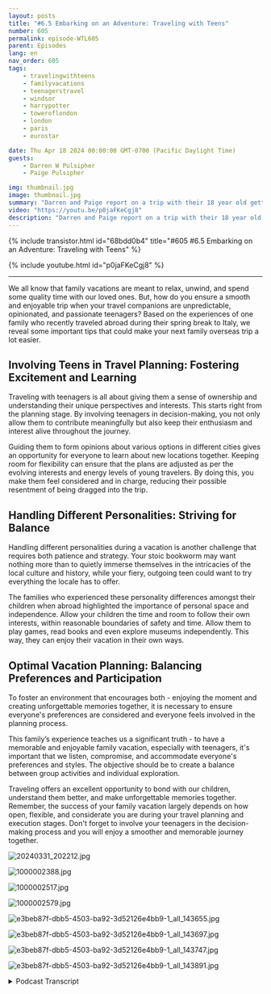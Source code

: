 ```yaml
---
layout: posts
title: "#6.5 Embarking on an Adventure: Traveling with Teens"
number: 605
permalink: episode-WTL605
parent: Episodes
lang: en
nav_order: 605
tags:
    - travelingwithteens
    - familyvacations
    - teenagerstravel
    - windsor
    - harrypotter
    - toweroflondon
    - london
    - paris
    - eurostar

date: Thu Apr 18 2024 00:00:00 GMT-0700 (Pacific Daylight Time)
guests:
    - Darren W Pulsipher
    - Paige Pulsipher

img: thumbnail.jpg
image: thumbnail.jpg
summary: "Darren and Paige report on a trip with their 18 year old getting ready to graduate this spring. His last spring trip before we send him off to college in the Fall. Listen to their tips and tricks to travelling with teens in Europe."
video: "https://youtu.be/p0jaFKeCgj8"
description: "Darren and Paige report on a trip with their 18 year old getting ready to graduate this spring. His last spring trip before we send him off to college in the Fall. Listen to their tips and tricks to travelling with teens in Europe."
---
```


<div>
{% include transistor.html id="68bdd0b4" title="#605 #6.5 Embarking on an Adventure: Traveling with Teens" %}

{% include youtube.html id="p0jaFKeCgj8" %}
</div>

---


We all know that family vacations are meant to relax, unwind, and spend some quality time with our loved ones. But, how do you ensure a smooth and enjoyable trip when your travel companions are unpredictable, opinionated, and passionate teenagers? Based on the experiences of one family who recently traveled abroad during their spring break to Italy, we reveal some important tips that could make your next family overseas trip a lot easier.

## Involving Teens in Travel Planning: Fostering Excitement and Learning

Traveling with teenagers is all about giving them a sense of ownership and understanding their unique perspectives and interests. This starts right from the planning stage. By involving teenagers in decision-making, you not only allow them to contribute meaningfully but also keep their enthusiasm and interest alive throughout the journey.

Guiding them to form opinions about various options in different cities gives an opportunity for everyone to learn about new locations together. Keeping room for flexibility can ensure that the plans are adjusted as per the evolving interests and energy levels of young travelers. By doing this, you make them feel considered and in charge, reducing their possible resentment of being dragged into the trip.

## Handling Different Personalities: Striving for Balance

Handling different personalities during a vacation is another challenge that requires both patience and strategy. Your stoic bookworm may want nothing more than to quietly immerse themselves in the intricacies of the local culture and history, while your fiery, outgoing teen could want to try everything the locale has to offer.

The families who experienced these personality differences amongst their children when abroad highlighted the importance of personal space and independence. Allow your children the time and room to follow their own interests, within reasonable boundaries of safety and time. Allow them to play games, read books and even explore museums independently. This way, they can enjoy their vacation in their own ways.

## Optimal Vacation Planning: Balancing Preferences and Participation

To foster an environment that encourages both - enjoying the moment and creating unforgettable memories together, it is necessary to ensure everyone's preferences are considered and everyone feels involved in the planning process. 

This family’s experience teaches us a significant truth - to have a memorable and enjoyable family vacation, especially with teenagers, it's important that we listen, compromise, and accommodate everyone's preferences and styles. The objective should be to create a balance between group activities and individual exploration. 

Traveling offers an excellent opportunity to bond with our children, understand them better, and make unforgettable memories together. Remember, the success of your family vacation largely depends on how open, flexible, and considerate you are during your travel planning and execution stages. Don't forget to involve your teenagers in the decision-making process and you will enjoy a smoother and memorable journey together.

![20240331_202212.jpg](./20240331_202212.jpg)

![1000002388.jpg](./1000002388.jpg)

![1000002517.jpg](./1000002517.jpg)

![1000002579.jpg](./1000002579.jpg)

![e3beb87f-dbb5-4503-ba92-3d52126e4bb9-1_all_143655.jpg](./e3beb87f-dbb5-4503-ba92-3d52126e4bb9-1_all_143655.jpg)

![e3beb87f-dbb5-4503-ba92-3d52126e4bb9-1_all_143697.jpg](./e3beb87f-dbb5-4503-ba92-3d52126e4bb9-1_all_143697.jpg)

![e3beb87f-dbb5-4503-ba92-3d52126e4bb9-1_all_143747.jpg](./e3beb87f-dbb5-4503-ba92-3d52126e4bb9-1_all_143747.jpg)

![e3beb87f-dbb5-4503-ba92-3d52126e4bb9-1_all_143891.jpg](./e3beb87f-dbb5-4503-ba92-3d52126e4bb9-1_all_143891.jpg)


<details>
<summary> Podcast Transcript </summary>

<p>﻿1</p>
<p>They're like, I'm just being draggedalong for what?</p>
<p>Mom and Dad want. To take a lot of this.</p>
<p>And this. Paige, and this is.</p>
<p>Where lemonade. Where we. Talk about.</p>
<p>I don't know if they would say it,but it might be an yeah.</p>
<p>They said I live in 24. Yes.</p>
<p>And we said, well no one is up there.</p>
<p>And no one house.</p>
<p>And they wouldn't because.</p>
<p>Today's episode.</p>
<p>Had them traveling to Europe.</p>
<p>Yeah.</p>
<p>With teens.</p>
<p>But our kids are spoiled rotten.</p>
<p>And that is a fact.</p>
<p>Our younger kids,sometimes our older kids are still like,</p>
<p>I can't believe that the younger kidsget to do what they do.</p>
<p>So last last year for spring break,we took the Three Amigos,the three youngest on aof springbreak trip to Italy, of all places.</p>
<p>We did.</p>
<p>We kind of let Madeline pickbecause that was her last spring break.</p>
<p>So that was her senior year? Yep,that was her senior year.</p>
<p>So she got she chose Italy and that'swhere we went with the Three Amigos.</p>
<p>And that was a lot of fun.</p>
<p>We did it kind of on the cheap.</p>
<p>We did an Air BnB out in the countryand we use points.</p>
<p>Same sort of thing for Sam, for</p>
<p>Sam Spring Bake by himself,no siblings with himand he wanted to go to London and Paris.</p>
<p>I can't even imagine as as kids at 18,</p>
<p>Could you imagine your parents going,</p>
<p>Hey, we're going to take you to London?</p>
<p>Paris? No.</p>
<p>But I did go when I was 15.</p>
<p>My parents took me to Hawaiibecause my dad had a work thing there.</p>
<p>That was that was my highlight. I was.</p>
<p>So are we indulging our kids too much?</p>
<p>Is that. I don't know. Are we? Yes.</p>
<p>I think our older kids would say yes. Yes.</p>
<p>All the kids would say yes.</p>
<p>Yeah, my older kids would be like,</p>
<p>I got a backpackmy senior year for graduation.</p>
<p>That's right. Yeah. They did, didn't they?</p>
<p>That's about what they got.</p>
<p>Yeah, well, times change, guys.</p>
<p>Times change.</p>
<p>And there's nowhen we went our trip to Italy,it was fascinatingwatching the three Amigos.</p>
<p>Madeleine is probably the most moderate.</p>
<p>Yeah, Of all the kids,everything was in moderation.</p>
<p>I want to go to the museums. It was fun.</p>
<p>I've had enough of the museums.</p>
<p>Let's go back to the Airbnb and chill.</p>
<p>Yeah. Here. Look at the countryside.</p>
<p>Sam was like,</p>
<p>I need to read every single plaquein front of every single photo or paintingor sculpturein every museum that we walk by.</p>
<p>Well, and he wanted to be gone.</p>
<p>He was like, We're in Italy.</p>
<p>We need to be gone from 8 a.m.in the morning until ten at night, becausewhy would we just sit at the Airbnb?</p>
<p>We're in Italy.</p>
<p>So that was.</p>
<p>Sam, That was him and David was.</p>
<p>We have to leave the Airbnb.</p>
<p>Why? I just want to play on my switch.</p>
<p>I just want to play on my switch in Italy.</p>
<p>In Italy.</p>
<p>Why do we need to leave and go anywhere?</p>
<p>I understand.</p>
<p>I think part of that was their age.</p>
<p>I think part of it was their age.</p>
<p>And then also it is their personalities.</p>
<p>It is their personality.</p>
<p>I mean, it really is David is a homebody.</p>
<p>He would rather be at homeand go do things with his friends and playsome video games,then go to a foreign country.</p>
<p>Honestly, he No. No, no.</p>
<p>I totally. Agree.</p>
<p>So it was a different trip.</p>
<p>The their energy is different,you know, I mean, liketheir personalities were different.</p>
<p>So that was a very different trip, tryingto manage and please three teenagers.</p>
<p>Three teenagers.</p>
<p>That was a challenging trip for us, right?</p>
<p>Yeah. Yeah, absolutely.</p>
<p>So this trip was Sam much easierbecause we only had to pleaseone person over here.</p>
<p>He run us ragged.</p>
<p>He he thinks that's hilariouswhen we say that.</p>
<p>He's like, What do you mean?</p>
<p>I ran you ragged.</p>
<p>Like we didn't do anything.</p>
<p>Like, we weren't running a marathon.</p>
<p>We weren't, you know, we would be gonefrom.</p>
<p>Eight in the morning till 11:00.</p>
<p>And yeah, we would meet for breakfastat 830, leave the hotel by nine.</p>
<p>This was almost every single day.</p>
<p>And we would get back at like 1130at night.</p>
<p>Yeah.</p>
<p>And he was like, okay, that was,that was an okay day.</p>
<p>Wow. So and we're like,we're exhausted. He's like, Why?</p>
<p>We're like.</p>
<p>We're on a nap at 334 Nap.</p>
<p>We did get a nap on one daywe got a nap, but.</p>
<p>Well, that's because we woke up at 4 a.m.to go catch a train. Yeah.</p>
<p>We figured it out.</p>
<p>But you did some investigationon investigation?</p>
<p>Well, you're. You're.</p>
<p>You're a research arm of our corporationhere.</p>
<p>I did.</p>
<p>I did some research into getting some tipsfor traveling with teens.</p>
<p>And we did pretty good.</p>
<p>Then We did pretty good.</p>
<p>We did a lot of the things that were werein the articles about tips.</p>
<p>So and there was a couple that we didn'tdo, but maybe we didn't need to.</p>
<p>Anyway,</p>
<p>We can talk about our tips and trips.</p>
<p>Yeah. So let's hear our tips and tricks.</p>
<p>Yeah, you did tips and tips Trip. Yeah.</p>
<p>Now we can't even talk.</p>
<p>Tips and tricks and tricks.</p>
<p>Yes. One of the first thingsand we did pretty well with this wasyour teenager needs to be involved inwhat's going on on the trip so ask themwhat do you want to do in these cities?</p>
<p>And most of the time</p>
<p>Sam didn't know what was even available.</p>
<p>Yeah, so we had to sit down with themand that was kind of fun.</p>
<p>Sit down, says, Well, there's this andthis is what happened at that location.</p>
<p>When you travel in Europe,it's all about history.</p>
<p>Yeah, yeah.</p>
<p>No, it's it's really important,especially now for us.</p>
<p>We had already beento both of these places multiple times,so it might have been a different tripif it was all of our first time.</p>
<p>Do you.</p>
<p>Know? I agree.</p>
<p>So because we had done all the things,you know,most of the things we had done,most of them already,we really were letting Sam run with itand go, What do you want to do?</p>
<p>Because we suggested some things.</p>
<p>Yeah, it really did.</p>
<p>Because he didn't like it.</p>
<p>So like he knows to go to this museum.</p>
<p>Tower of London?</p>
<p>Yeah. Yeah.</p>
<p>Like we were like, Do you want to go to</p>
<p>Victoria and Albert Museum?</p>
<p>He's like, I've never heard of it.</p>
<p>You, I mean, like, right,</p>
<p>Of course, things like that. Butit's really, reallyimportant to have your teens involved.</p>
<p>If you just say,</p>
<p>I think I think if you just say, Here'syour itinerary, this is what we're doing.</p>
<p>I think that's a mistake.</p>
<p>I do, too, because then then the kidshaven't bought into it right?</p>
<p>They're like, I'm just being draggedalong to what mom and Dad want to do. man.</p>
<p>If my kids said that after</p>
<p>I took them to Europe, I would be livid.</p>
<p>But I don't know that they would say it,but it might be.</p>
<p>Way it might be in their head.</p>
<p>But if they said that out loud, I would.</p>
<p>I would blow gasket.</p>
<p>Yes. Well, no one has said.</p>
<p>That and no one else.</p>
<p>And they wouldn'tbecause we had them in the plane.</p>
<p>Yeah,exactly.</p>
<p>So there's a tip for you right there.</p>
<p>Don't plan your trip for your teen.</p>
<p>If you're taking a teen on a trip,get them involved.</p>
<p>Show them what it's kind of like.if you want to do that,then we have to rent a caror we're going to have to take the A trainor the subway or busses, whatever.</p>
<p>Just get them involvedand see how much it really is.</p>
<p>And they'll buy into it.</p>
<p>They'll, they'll, they'll be a part of it.</p>
<p>Well and give them options. Right.</p>
<p>You don't have to go. Okay.</p>
<p>Tell me what you want to do on Tuesdayin London.</p>
<p>Well, they're a teen, so guess what?</p>
<p>If it's a especially if it's a boy teen,they're not going to look up what to do.</p>
<p>They're gonna be like,</p>
<p>I don't know what's there to do.</p>
<p>If it was a girl,she might research and. Come on.</p>
<p>We did have to cross.</p>
<p>Rachel loves Paris,so she knew everything we wanted to do.</p>
<p>And we took her to Paris.</p>
<p>Julien.</p>
<p>She knew everything she wanted to do.</p>
<p>Yeah.</p>
<p>Madeleine When we went to Italy,she knew everything she wanted to say.</p>
<p>Right.</p>
<p>And Amanda, when Amanda was with us,she knew what she wanted to do.</p>
<p>We left when we took our three girls.</p>
<p>We let them.</p>
<p>Each pick a day and a day was theirs.</p>
<p>They could plant however they wanted.</p>
<p>And that was great.</p>
<p>Yes, that worked out.</p>
<p>That worked out great.</p>
<p>So give them options.</p>
<p>Say okay. And we did that to you.</p>
<p>We were like, okay, Sam, on this daywe're going to go to the Tower of London.</p>
<p>Then after that, we could do this or thisor we could do this five.</p>
<p>Or six different things nearby, right?</p>
<p>This is this is what each portrays.</p>
<p>And guess what?</p>
<p>We didn't even there.</p>
<p>We made adjustments even on the trip.yeah. So having flexibility,not over planning.</p>
<p>Or you're not over plan.</p>
<p>Yeah, because, you know,you don't know how long the lines are.</p>
<p>No, don't over planand you want to have some flexibilityif you see somethingand you go, that is, that looks cool.</p>
<p>Yeah.</p>
<p>You want to have some flexibility.</p>
<p>So I'm a big fan of.</p>
<p>Yes, having something planned every daylike we do.</p>
<p>We have something planned every day.</p>
<p>We have an areathat we're going to be every day,but have some flexibility ofif you see something.</p>
<p>But, you know.</p>
<p>Do your researchupfront, do. Your research.</p>
<p>Obviously, like the kidsare not going to be much in the planningof the hotels or their rental carsor the transportation. Buttalk to them.</p>
<p>I mean,if you're going to like a tropical place,maybe they want to sit on the beachrather than go to the museumand you might have to compromiseif they go,</p>
<p>I just want to sit on the beachthe whole time, you know.</p>
<p>Well,how about if you sit on the beach two daysand then two days we do something right.</p>
<p>You got to compromise so that everybody'sgetting the trip that they want, right?</p>
<p>Or sit on the beachwhen the weather's nice and it's not.</p>
<p>Maybe in the afternoonswe go to museums or whatever, right?</p>
<p>So just make sure, like if youif your teen is like, I just want to siton the beach the whole timemaybe.</p>
<p>And you're like, No, that's notwhat we're doing.</p>
<p>You might be planning the wrong trip.</p>
<p>You maybe you need to be going on a tripwith just your spouseand not take your teens on.</p>
<p>You know what I mean?</p>
<p>You make sure you're planningthe right trip for your team and yourself.</p>
<p>I like that.</p>
<p>Yeah. Okay. The next tip here,</p>
<p>I'm really like this one.</p>
<p>And we actually did this one.</p>
<p>I didn't even know about this tip.</p>
<p>And that is let yourlet your child, your teenager, explorea little bit on their own.</p>
<p>Yeah, right.</p>
<p>Within reason or within reason, of course.</p>
<p>And of course, we're seeing teenslike we're not talking about ten,ten year olds or even 12 year olds,but 16 and up.</p>
<p>I think that, you know, they can explorea little bit on their own,especially in certain areas. Yeah.</p>
<p>So the first time I experiencedthis is when I actuallyhad a business trip to Japanand I took Jacob with me.</p>
<p>Jacob was 18 at the time, just turned 18and I said, Well, you know,</p>
<p>I got three days of meetings.</p>
<p>I know you can see Japan, we can goand tour things, what do you want to do?</p>
<p>And he goes, I'm going to take the subway.</p>
<p>I'm going to tour Tokyo myselfas an 18 year old and he did wonderfully.</p>
<p>I don't know that I would do thatin other countries in Europe.</p>
<p>Just send an 18 year old out on their own.</p>
<p>Yeah, you definitely have to look at the.</p>
<p>At the area.</p>
<p>Yeah,but with Sam, when we were in the museums,we did not sayyou have to stay with us. No,he kind of explored on hisown and there were a couple of timeswhere we are, man, we're Sam.</p>
<p>I know we did.</p>
<p>We were like,we would get on our life360 and be like,okay, he's in this area over here.</p>
<p>So we knew.</p>
<p>He was at least in the building.</p>
<p>And but, but that was greatbecause then you're not pushing your childto eitherstay with you or for the case of Sam,we're like, He wants to read everything.</p>
<p>I don't want to read everything.</p>
<p>Right? Exactly.</p>
<p>So we would find a nice place to sit downand relax a little bit.</p>
<p>And Sam was just enthralledand yeah, everything going on in museums.</p>
<p>So that worked out really well for usthat he didn't feel pressuredand we didn't feel likewe were nagging him right.</p>
<p>And I highly recommendand so does Rick Stevesget whenyou go to a museum, get the audio guide.</p>
<p>I saw some people that didn't havethe audio guide at so many places went toand I was like, it'sliterally if you're if you're spendingthe money to go on a trip to Europe,</p>
<p>I promise you,you can afford the €3 or the £3.</p>
<p>You know, both places are went to eurosand I promise you can afford that.</p>
<p>You went to Europe.</p>
<p>You can afford to get the audio.</p>
<p>But we.</p>
<p>Made a mistakebecause didn't. Make a mistake.</p>
<p>We did.</p>
<p>So Sam is a visual learner,not an auditory learner.</p>
<p>Yeah, he likes to read at all.</p>
<p>He likes to read all.</p>
<p>David is an auditory learner, Right?</p>
<p>So is Madeline. And so.</p>
<p>But we got the audio guide anyway,because what we found was the audioguide has more contentthan the plaques. Yes.</p>
<p>In front of things. Yep.</p>
<p>And for, for good reason.</p>
<p>It's expensive to print the plaquesand all these different languages andand all that. Soit was our last day, right?</p>
<p>It was. We were in Windsor. Yeah.</p>
<p>And Sam said, I don't need an audio guide,</p>
<p>I just will read the plaques we.</p>
<p>Had been to so many placesthat we had listened to the audio guide.</p>
<p>He was just like,</p>
<p>I'm done with the audio guide.</p>
<p>I'm just going to read the plaques.</p>
<p>And we're like, Okay,even though you and I have been to Windsormultiple times, four times now,</p>
<p>I think this was my third time.</p>
<p>I think it's your fourth time.</p>
<p>Still love. It.</p>
<p>Yeah, still love it.</p>
<p>It's still almost brand new to me.</p>
<p>And we were like, Yeah,we'll just read the plaques.</p>
<p>There are no plaques at Windsor, so.</p>
<p>Here'syour road, here's your big, huge tip.</p>
<p>If you're in Windsor, get the audio guide,audio guide because there is no plaque.</p>
<p>So we were</p>
<p>I was just reading the little kind ofplaque at the bottom of each of the like.</p>
<p>A painting. Painting.</p>
<p>And then I was lookingit up on my phone and go,</p>
<p>Charles this six.</p>
<p>Yeah. Charlesthe fifth. I know that story.</p>
<p>That was I had to look, it was a bigmistake, but Sam was just like, I'm done.</p>
<p>But there were no plaques.</p>
<p>So that was a little mistake that we made.</p>
<p>But he was just so done.</p>
<p>When we got done with it, he was like,</p>
<p>Well, that was kind of a mistake.</p>
<p>MCGOUGH It was.</p>
<p>But but you know what?</p>
<p>We got through Windsor in record time.</p>
<p>We sure did,because we weren't listening to anything.</p>
<p>The one thing that shocked methe most was how longsome of the things tape you forget,even though we've been there before.one of the things that we did,which still boggles my mindand it's great to go there it is.</p>
<p>The Harry Potter's soundstage.</p>
<p>Yeah. Kids love. It. The kids love it.</p>
<p>I love it. I think it's super cool.</p>
<p>But you put that right up therewith the Tower of Londonor Windsor and the history behind thatand that.</p>
<p>It's funny that it's such a big draw.</p>
<p>Yeah. And Sam spent more time in there.he loved it.</p>
<p>We were there for almost 5 hours.</p>
<p>He absolutely loved it.</p>
<p>He absolutely loved it.</p>
<p>Okay.</p>
<p>But back to one more thingabout letting them explore on their own.</p>
<p>Okay?</p>
<p>So we went to the Eiffel Tower and we</p>
<p>I had not done my research because I wassupposed to plan a lot of these things.</p>
<p>You have to.</p>
<p>But if you just FYI,if you want to go up in the Eiffel Tower,you have to book that months in advance.</p>
<p>Yeah, three or four months.</p>
<p>So I looked about two monthsbefore we went.</p>
<p>Everything was sold out.</p>
<p>So I was like, You know what?well,we're going to go to the Eiffel Tower.</p>
<p>We're going to see it.</p>
<p>He doesn't need to go up in it.</p>
<p>Well, you can buy when you're there.</p>
<p>You can buy the tickets to go to walk up.</p>
<p>And Sam wanted to do that.</p>
<p>He was like, well, I want to do that.</p>
<p>And we were like, Go for awesome, Bye bye.</p>
<p>We sat at a little cafeand had right underneath the Eiffel Tower.</p>
<p>There's a couple of food, foodtrucks for no better word.</p>
<p>And so we just sat thereand we had a little.</p>
<p>We had a hot chocolate, hot.</p>
<p>Chocolate and crescentand talked to this couple from Ottawa.</p>
<p>It was lovely talking to them and</p>
<p>Sam sent us pictures.</p>
<p>Yeah.</p>
<p>Sam went up and he loved itand that was okay.</p>
<p>That was okayto send him up on up on his own.</p>
<p>Yeah.</p>
<p>And it was great because later that dayhe wantedto go up into the Arctic Triumph, which isno slacker on the stairs.</p>
<p>That was like 267 stairs.</p>
<p>So we were gladwe hadn't done the Eiffel Tower.</p>
<p>We would have killed us.</p>
<p>Thought it killed us to do both.</p>
<p>So anyway, so don't be afraidto let them do a few thingson their own within reason.</p>
<p>Yeah.</p>
<p>And most of the places are pretty safe.</p>
<p>Yeah.</p>
<p>In in Europe and in parts of Asia. Yep.</p>
<p>All right, next one.</p>
<p>Now, some people might disagree with this.</p>
<p>Some people might disagree with this oneto make sure that I mean,and it's not a make sure hopefullywhatever hotel or Airbnb you're staying athas wi fiand I think you should make sureyou have an international planon your phone.</p>
<p>Now, some people might be going,why you're going to Europe?</p>
<p>Why does your kid need to be on theirphone? You know what peoplethat isjust the reality of the life of the worldthat we live in, right.</p>
<p>Like.</p>
<p>And yes, does there need to be a balance?</p>
<p>Absolutely.</p>
<p>Like there was a couple of timeswe were like, Sam,stop looking at your phoneand look out the window. Right.</p>
<p>But we only had to say that,</p>
<p>I think once or twice.</p>
<p>And then he was likelooking out the window because I was like,</p>
<p>You are in Paris, you are in London.</p>
<p>And I think we only had to say itonce or twice.</p>
<p>But they need to still be ableto send pictures to their friendsand stay in contact with their friends.</p>
<p>But I think even more important than thatis a safety thing.</p>
<p>Yeah. So. Right.</p>
<p>If you do get separated or anything,they have a way of contacting youand calling you.</p>
<p>If you do use things like Life360,which we did,we could see where he was atif we got separated.</p>
<p>Of course. It wasn't always very accurate.</p>
<p>There was one morningwhere Sam was not answering.</p>
<p>We were supposed to meet for breakfast.</p>
<p>He wasn't answering his phone.</p>
<p>We called him on the hotelphone. He wasn't answering.</p>
<p>We went knocked on the door.</p>
<p>He wasn't answering.</p>
<p>And so we're like, Well,maybe he decided to get up and go explore.</p>
<p>And we're looking at Life360 and he'shere, He's there, he's here, he's there.</p>
<p>It's bouncing.</p>
<p>We're like, What? So he was.</p>
<p>Then we noticedhe was bouncing around, too. Yes.</p>
<p>So he was in his hotel roomjust taking a shower.</p>
<p>So, yeah.</p>
<p>And that was one thingthat kind of threw us off.</p>
<p>Sam can sleep through alarmslike there's no tomorrow.</p>
<p>He can.</p>
<p>I don't know how he'sgoing to survive in college.</p>
<p>He can.</p>
<p>We'll see.</p>
<p>So there were a couple of timeswhere I had to go wake him up. Yep.</p>
<p>Pounding on his door.</p>
<p>Because he was in his own hotel roomthe entire time.</p>
<p>Yeah.</p>
<p>Yeah, He had his own hotel room,which there was one timehe had a huge hotel room.</p>
<p>And I was like to add, you know,how many friends here because it was.</p>
<p>Yeah.</p>
<p>We got, he got, I got an upgrade in andyeah, it was his room which was hilarious.</p>
<p>But I just, I don't</p>
<p>I think to say like heyyou're not going to use your phonethe whole time we're goneor you'renot going to contact your friendsor you're not to play a video gamethe whole time you're gone.</p>
<p>I feel like that'sa little extreme.</p>
<p>And so for us, when we got back at nightto our hotel room at 1130,</p>
<p>Sam, he would play on his switchor text his friends.</p>
<p>Which boy was funny because he playedhe played a couple of online gameswith his friends.</p>
<p>Yeah, at midnight because it was only liketwo in the afternoon right back here.</p>
<p>So and that was fine.</p>
<p>That was him winding down.</p>
<p>At the end of the day, it was fine, right?</p>
<p>But like you said, make sure that they areexperiencing where they're at.</p>
<p>And we did have to tell Sama couple of times, Hey, yeah, put,put your phone down.</p>
<p>We're driving through the countryside orwe took the Eurostar from Paris to London.</p>
<p>And I said, Isn't thisabsolutely gorgeous?</p>
<p>The countryside of Franceis absolutely gorgeous.</p>
<p>And I kept hitting him, saying, Look.</p>
<p>You couldn't say too much because you keptfalling asleep.</p>
<p>Well, yeah, that's part ofwhen I woke up. I'd say. Looks.</p>
<p>Yeah, exactly.</p>
<p>When you woke up.</p>
<p>So the next one isif they start getting homesicknow, this can happen.</p>
<p>Absolutely. Because things are different.</p>
<p>Very different than what they're used to.</p>
<p>The food, the culture, smells,transportation, all that stuff.</p>
<p>Yeah. I mean, where were you?</p>
<p>Most people are used to livingin a suburb, right?</p>
<p>And here we are in these big cities.</p>
<p>We're taking the tube everywhere.</p>
<p>Sam got pretty good at that.</p>
<p>We got pretty goodat being able to direct us like,we need to take the green lineto the red line, to the,you know, to get here and there.</p>
<p>And and that's and that's a great tip.</p>
<p>Yeah.</p>
<p>Show them a couple of timesand then let them and even force them.</p>
<p>Yeah. To do it.</p>
<p>We did that a few times.</p>
<p>We said, okay, Sam, you know, take usto the theater and he would figure it out.</p>
<p>Yeah, but if they do start to gethomesick, we didn't have this experience.</p>
<p>Not this time with Sam.</p>
<p>But if they do, they recommend it.</p>
<p>And some of the articlesthat to maybe watch something familiar.</p>
<p>So maybe you get together in a hotel roomand you watch, you know, a showthat you would normally watch at home.</p>
<p>Right.</p>
<p>Just to bring it back to somethingthat they're familiar with.</p>
<p>Like the Rookie.</p>
<p>That's our show, right?</p>
<p>That's our show right now. Yeah.</p>
<p>Just let them watch somethingthat makes them feelgood,you know, let them play their video game.</p>
<p>Just let them let them wind downand just let them do something familiarso that they are.</p>
<p>Because you don't want that homesicknessto last multiple. Days.</p>
<p>Exactly. Peed on on your trip.</p>
<p>Exactly. Yeah. Okay.</p>
<p>The next thingone of the things we enjoy the most inthese countries is eating youths.</p>
<p>This is one of the reasons we travelis to try the food.</p>
<p>And there is lotsof really interesting things,especially in big cities like London,where there's so many different culturesthat come into London.</p>
<p>A lots of different really cool placesthat you can eat to your homeworkahead of time and let your childmake some decisions around eating.</p>
<p>And if you had to travel withmultiple kidsand some friends of ours did this,they couldn'tget the kids to agree in the moment.</p>
<p>So they ate at five guys. Yeah,</p>
<p>They're like, You know what?</p>
<p>No one's going to agree.</p>
<p>Guess what I'm looking at rightnow? Across the street is a five guys.</p>
<p>That's where we're going.</p>
<p>So and as they said, it can. Be tough.</p>
<p>Twice as much as what they needed to.</p>
<p>But so give an assignment to to.</p>
<p>Hey, you're choosing the dinner tonight.</p>
<p>Yes, whatever you want to do.</p>
<p>Here's a general area we're going to beand it works out.</p>
<p>That can literally be one of the moststressful parts of the trip,is deciding where to eat every single day.</p>
<p>Usually breakfast is at your hotel,but lunch and dinner, it's it gets to beyou don't know it's unfamiliar to youso you can look online.</p>
<p>This place has five star,you know what I mean?</p>
<p>You you just don't know.</p>
<p>And trying to choose that every singleday, multiple times a day gets stressful.</p>
<p>So we had Samhelp us out on multiple occasions.</p>
<p>We would say, Sam, we even we would say,</p>
<p>What kind of food do you want to be like?</p>
<p>Thai food.</p>
<p>So within a weekwe'll find a Thai restaurant, right?</p>
<p>He wanted Indian food.</p>
<p>We had Thai. Grated.</p>
<p>We had African food he wanted to eat in.</p>
<p>Yeah,that one would have a little bit concernedbecause we were we were out at Stonehengeand we were driving backtowards Heathrow because we were leaving.</p>
<p>The next morningwe're staying up by the airport.</p>
<p>And I said, okay, Sam,find something near Heathrow.</p>
<p>And he goes, I want to try African food.</p>
<p>I said. Awesome, great. Yeah.</p>
<p>Then the part, the the place he pickedwas kind of in the ghetto.</p>
<p>Part of it was when we weregetting closer, I was like,</p>
<p>Do we want to eat here?</p>
<p>But it was wonderful.so the people were so nice.</p>
<p>Everyone in the restaurant was so nice,the food was so good.</p>
<p>So don't judge a book by its cover, right?</p>
<p>Because.</p>
<p>Because if he wouldn't havelook that up online,we would have drivenby that restaurant went Nope.</p>
<p>But he looked it up and,you know, it had great reviews.</p>
<p>And so, yeah, we wenteven though it did not have curb appeal.</p>
<p>No, it did not.</p>
<p>So that goes into another thing.</p>
<p>Use Yelp or use Google. Yes.</p>
<p>Look at look at what people are sayingabout it and look at a couple of reviews.</p>
<p>And it's good to at least,you know, explore different things.</p>
<p>Remember, you're in a different country.</p>
<p>Food's going to be different.</p>
<p>So explore different things.</p>
<p>Don'tjust find the nearest McDonald's. No.</p>
<p>Which exists everywhere. Everywhere.</p>
<p>And yeah, Burger</p>
<p>King Pizza, it's everywhere.</p>
<p>But if you help them pick out restaurants,</p>
<p>I'm sorry.</p>
<p>If they help you pick out where you'regoing to eat, then they can't blame you.</p>
<p>Like if they're like,you know, the food we had was, guess what?</p>
<p>You pick this restaurant.</p>
<p>So that's another reason why you have themhelp.</p>
<p>You choose restaurants, but.</p>
<p>Also don't complain if they picka restaurant that kind of went south.</p>
<p>Don't complain. Don't complain. No. Right.</p>
<p>I mean, because all you're doing is you'rejust telling themyou're not smart enough to to to choose.</p>
<p>Right now.</p>
<p>They already know.</p>
<p>Well and be a good example.</p>
<p>You don't just like you don't want themcomplaining every time you eat someplace.</p>
<p>Like a good example, right? Yep.</p>
<p>Exactly. Okay, last one.</p>
<p>Okay, this one.</p>
<p>This one. We actually did. Really this?</p>
<p>Yeah.</p>
<p>Discuss at the end of each daywhat they liked, what they didn't like.</p>
<p>So, you know, when you'remaybe at dinner or,you know, on the way backfrom your play or whatever.</p>
<p>And or you're back to the hotel or you.</p>
<p>Can talk about it at breakfastthe next day. Right.</p>
<p>And it's hard to say, hey,how was your day yesterday?</p>
<p>And find out find out what they like,what they didn't like.</p>
<p>And you may need to change course.</p>
<p>You may need to go,you know, sort of like you.</p>
<p>I really have not enjoyed,you know, riding the tube or</p>
<p>I really haven't enjoyed,you know, eating these places.</p>
<p>I really haven't enjoyedgoing to these museums.</p>
<p>You may have to change up your tripa little bit.</p>
<p>That's okay.</p>
<p>That's okay.</p>
<p>But yeah, but we we did that.</p>
<p>We would say all right, what was thewhat was the best thing we did yesterday.</p>
<p>Well, and we did kind of makesome adjustments to based off of thethe things that we saw.</p>
<p>Also, weather is a big deal.</p>
<p>Yeah it is.</p>
<p>So check the weather.</p>
<p>Make sure before you leave. Right.</p>
<p>Check the weather.</p>
<p>Make sure that you haveespecially in the spring, in the fallwhen weather's changing,make sure you have the typeof clothing that you need.</p>
<p>And then every morning when you leave,you may have to adjustwhen you're going to go do certain thingsbased off of the weather, which.</p>
<p>Which we. Did. We did.</p>
<p>We did.</p>
<p>We were like,okay, between ten and noon, it'sgoing to be pouring rain, so let's do thisinstead of that, you know, I mean.</p>
<p>Let's be inside.</p>
<p>Yeah, we're yeah, you may have to it,but overall, our trip was great.</p>
<p>Sam was a great traveler.</p>
<p>He wore us ragged.</p>
<p>He did. He was out, but he was great.</p>
<p>Never complained.</p>
<p>One time about anything.</p>
<p>Just was excited to be there.</p>
<p>Yeah. Yeah. A great trip.</p>
<p>Check out on our YouTube channel.</p>
<p>We'll put a coupletips and tricks that we learned,especially in the Louv.</p>
<p>We ran around a little crazy in the live.</p>
<p>We found some back doorsto help you get in faster.</p>
<p>So really interesting things.</p>
<p>So check out check out our YouTube channelfor some of those interactiveshowingsare limited in memory of the week.</p>
<p>Madeleine's home year.</p>
<p>Madeleine spin off in collegefor the last nine months.and she's home for the summer to workall summer long.</p>
<p>I'm so glad.</p>
<p>I don't know if the boys are all thatglad.</p>
<p>The boys are glad and not glad.</p>
<p>I'm just glad because it'snice to have a conversation with.</p>
<p>A female.</p>
<p>Gay teenagerthat actuallywants to have a conversation with meand that gives me more than three words.</p>
<p>So I am loving it.</p>
<p>Well, you and Madeleine are pretty close.</p>
<p>Yes, we are.</p>
<p>And so I say it's all lemonadethat she's home.</p>
<p>There's no lemons.</p>
<p>But the boys might saythere's a little bit of lemons.</p>
<p>Well, some of the lemons are.</p>
<p>Madeline's working,so she needs transportation.</p>
<p>We have two cars and three teenagers.</p>
<p>And one of those cars is a stick shiftthat only one of the teenagersknows how to drive. So we need to rent.</p>
<p>We have to remedy that.</p>
<p>There's some things we got to workon. Yeah.</p>
<p>I need my other two teenage driversto learn to drive stick. Yes.</p>
<p>So I had a little chatwith the boys last night and I said,</p>
<p>Listen, those cars are not your cars.</p>
<p>Those are family cars that Dad and I ownthat we areletting the family use</p>
<p>Now that Madeline is back.</p>
<p>Do not be upset with Madeline for herneeding a car.</p>
<p>Everyoneyou know you two are going to be comingback from college as well and needing.</p>
<p>So I said, we're all going to workthis out and it's not Madeline's fault.</p>
<p>We're all going to work it out.</p>
<p>We have three people and two carsand we're going to work it outand it might be a day by daybasis and Madeleine might go,</p>
<p>I need to take you to schoolor I need to take you to work. Right?</p>
<p>We'll work it out every day.</p>
<p>We will work it out.</p>
<p>And they were they seem to be fine. Well.</p>
<p>I think we should step backand let them work it out.</p>
<p>Yeah. And just saythree people, two cars.</p>
<p>You guys, like I said.</p>
<p>Right now, there's only one carthat Madeline can drive.</p>
<p>You know,</p>
<p>I guess she doesn't know how to drive up.</p>
<p>So I'll.</p>
<p>Be working.</p>
<p>On. I'll be doing some teaching for sure.</p>
<p>I'm going to be happywhen they're gone because ourwe got our new insurance adjustment today.my goodness.</p>
<p>You know, I want to talk about that.</p>
<p>Okay. We will talk about that.</p>
<p>But insuring three teenage drivers costsa lot of money.</p>
<p>Yes. Especially when one of those drivers.</p>
<p>Had a little accident.</p>
<p>Yeah. So let's not talk about it.</p>
<p>No, let's not talk about.</p>
<p>If you like today's episode.</p>
<p>Give us five stars on iTunes, Spotify,</p>
<p>Google.</p>
<p>And head to Facebook and like us.</p>
<p>And check out our blogat Where's Eliminate Talk.</p>
<p>Where you can leave questionsand comments.</p>
<p>Add. But most of all.</p>
<p>Go outand make some lemonade. You betcha, baby.</p>

</details>
